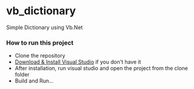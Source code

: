 # vb_dictionary
Simple Dictionary using Vb.Net

### How to run this project

- Clone the repository
- [Download & Install Visual Studio](https://www.filehorse.com/download-visual-studio-express/18144/) if you don't have it
- After installation, run visual studio and open the project from the clone folder
- Build and Run...
